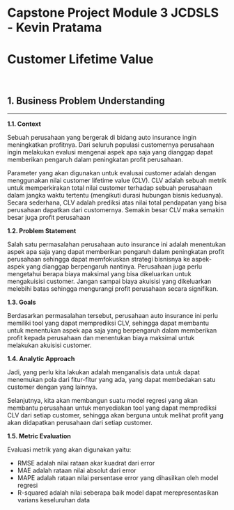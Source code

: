 # Capstone Project Module 3 JCDSLS - Kevin Pratama

# Customer Lifetime Value
<br>

## **1. Business Problem Understanding**
---

**1.1. Context**

Sebuah perusahaan yang bergerak di bidang auto insurance ingin meningkatkan profitnya.
Dari seluruh populasi customernya perusahaan ingin melakukan evalusi mengenai aspek apa saja yang dianggap dapat memberikan pengaruh dalam peningkatan profit perusahaan.

Parameter yang akan digunakan untuk evalusai customer adalah dengan menggunakan nilai customer lifetime value (CLV).
CLV adalah sebuah metrik untuk memperkirakan total nilai customer terhadap sebuah perusahaan dalam jangka waktu tertentu (mengikuti durasi hubungan bisnis keduanya). 
Secara sederhana, CLV adalah prediksi atas nilai total pendapatan yang bisa perusahaan dapatkan dari customernya. Semakin besar CLV maka semakin besar juga profit perusahaan

**1.2. Problem Statement**

Salah satu permasalahan perusahaan auto insurance ini adalah menentukan aspek apa saja yang dapat memberikan pengaruh dalam peningkatan profit perusahaan sehingga dapat memfokuskan strategi bisnisnya ke aspek-aspek yang dianggap berpengaruh nantinya. 
Perusahaan juga perlu mengetahui berapa biaya maksimal yang bisa dikeluarkan untuk mengakuisisi customer. Jangan sampai biaya akuisisi yang dikeluarkan melebihi batas sehingga mengurangi profit perusahaan secara signifikan.

**1.3. Goals**

Berdasarkan permasalahan tersebut, perusahaan auto insurance ini perlu memiliki tool yang dapat memprediksi CLV, sehingga dapat membantu untuk menentukan aspek apa saja yang berpengaruh dalam memberikan profit kepada perusahaan dan menentukan biaya maksimal untuk melakukan akuisisi customer.

**1.4. Analytic Approach**

Jadi, yang perlu kita lakukan adalah menganalisis data untuk dapat menemukan pola dari fitur-fitur yang ada, yang dapat membedakan satu customer dengan yang lainnya.

Selanjutnya, kita akan membangun suatu model regresi yang akan membantu perusahaan untuk menyediakan tool yang dapat memprediksi CLV dari setiap customer, sehingga akan berguna untuk melihat profit yang akan didapatkan perusahaan dari setiap customer.

**1.5. Metric Evaluation**

Evaluasi metrik yang akan digunakan yaitu:
- RMSE adalah nilai rataan akar kuadrat dari error 
- MAE adalah rataan nilai absolut dari error
- MAPE adalah rataan nilai persentase error yang dihasilkan oleh model regresi
- R-squared adalah nilai seberapa baik model dapat merepresentasikan varians keseluruhan data
